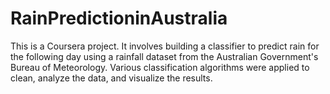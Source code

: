 # RainPredictioninAustralia
This is a Coursera project. It involves building a classifier to predict rain for the following day using a rainfall dataset from the Australian Government's Bureau of Meteorology. Various classification algorithms were applied to clean, analyze the data, and visualize the results.
